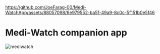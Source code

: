 
https://github.com/JoeFarag-00/Medi-WatchApp/assets/88057098/6e979552-ba5f-49a9-8c0c-5f151b0e5f46
# Medi-Watch companion app

![mediwatch](https://github.com/JoeFarag-00/Medi-WatchApp/assets/88057098/4a07a054-6d36-4490-bcf6-47cbe0cfea06)

